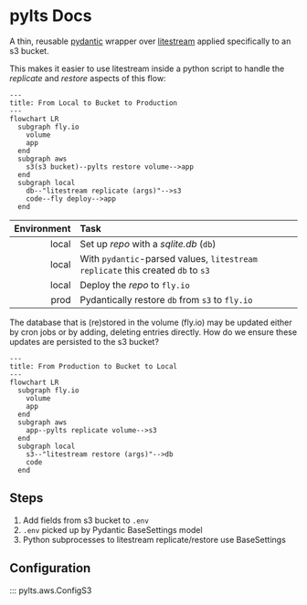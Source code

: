 # pylts Docs

A thin, reusable [pydantic](https://docs.pydantic.dev) wrapper over [litestream](https://litestream.io/)
applied specifically to an s3 bucket.

This makes it easier to use litestream inside a python script to handle the _replicate_ and _restore_ aspects of this flow:

```mermaid
---
title: From Local to Bucket to Production
---
flowchart LR
  subgraph fly.io
    volume
    app
  end
  subgraph aws
    s3(s3 bucket)--pylts restore volume-->app
  end
  subgraph local
    db--"litestream replicate (args)"-->s3
    code--fly deploy-->app
  end
```

Environment | Task
--:|:--
local | Set up _repo_ with a _sqlite.db_ (`db`)
local | With `pydantic`-parsed values, `litestream replicate` this created `db` to `s3`
local | Deploy the _repo_ to `fly.io`
prod | Pydantically restore `db` from `s3` to `fly.io`

The database that is (re)stored in the volume (fly.io) may be updated either by cron jobs or by adding, deleting entries directly. How do we ensure these updates are persisted to the s3 bucket?

```mermaid
---
title: From Production to Bucket to Local
---
flowchart LR
  subgraph fly.io
    volume
    app
  end
  subgraph aws
    app--pylts replicate volume-->s3
  end
  subgraph local
    s3--"litestream restore (args)"-->db
    code
  end
```

## Steps

1. Add fields from s3 bucket to `.env`
2. `.env` picked up by Pydantic BaseSettings model
3. Python subprocesses to litestream replicate/restore use BaseSettings

## Configuration

::: pylts.aws.ConfigS3
